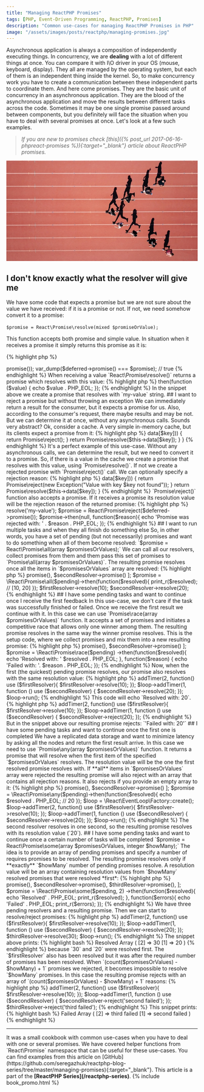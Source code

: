 ```yaml
---
title: "Managing ReactPHP Promises"
tags: [PHP, Event-Driven Programming, ReactPHP, Promises]
description: "Common use-cases for managing ReactPHP Promises in PHP"
image: "/assets/images/posts/reactphp/managing-promises.jpg" 
---
```


Asynchronous application is always a composition of independently executing things. In concurrency, we are **dealing** with a lot of different things at once. You can compare it with I\O driver in your OS (mouse, keyboard, display). They all are managed by the operating system, but each of them is an independent thing inside the kernel. So, to make concurrency work you have to create a communication between these independent parts to coordinate them. And here come promises. They are the basic unit of concurrency in an asynchronous application. They are the blood of the asynchronous application and move the results between different tasks across the code. Sometimes it may be one single promise passed around between components, but you definitely will face the situation when you have to deal with several promises at once. Let's look at a few such examples.

>*If you are new to promises check [this]({% post_url 2017-06-16-phpreact-promises %}){:target="_blank"} article about ReactPHP promises.*

<p class="text-center image">
    <img src="/assets/images/posts/reactphp/managing-promises.jpg" alt="cgn-edit" class="">
</p>

## I don't know exactly what the resolver will give me

We have some code that expects a promise but we are not sure about the value we have received: if it is a promise or not. If not, we need somehow convert it to a promise:

`$promise = React\Promise\resolve(mixed $promiseOrValue);`

This function accepts both promise and simple value. In situation when it receives a promise it simply returns this promise as it is:

{% highlight php %}
<?php

$deferred = new \React\Promise\Deferred();
$promise = React\Promise\resolve($deferred->promise());

var_dump($deferred->promise() === $promise); // true
{% endhighlight %}

When receiving a value `React\Promise\resolve()` returns a promise which resolves with this value:

{% highlight php %}
<?php

$promise = React\Promise\resolve($value = 'my-value');

$promise->then(function ($value) {
    echo $value . PHP_EOL;
});
{% endhighlight %}


In the snippet above we create a promise that resolves with `my-value` string.

## I want to reject a promise but without throwing an exception

We can immediately return a result for the consumer, but it expects a promise for us. Also, according to the consumer's request, there maybe results and may be not. But we can determine it at once, without any asynchronous calls. Sounds very abstract? Ok, consider a cache. A very simple in-memory cache, but its clients expect a promise from it:

{% highlight php %}
<?php

class ArrayCache implements CacheInterface
{
    private $data = array();

    public function get($key)
    {
        if (!isset($this->data[$key])) {
            return Promise\reject();
        }

        return Promise\resolve($this->data[$key]);
    }
}
{% endhighlight %}

It's a perfect example of this use-case. Without any asynchronous calls, we can determine the result, but we need to convert it to a promise. So, if there is a value in the cache we create a promise that resolves with this value, using `Promise\resolve()`. If not we create a rejected promise with `Promise\reject()` call. We can optionally specify a rejection reason: 

{% highlight php %}
<?php

public function get($key)
{
    if (!isset($this->data[$key])) {
        return Promise\reject(new Exception("Value with key $key not found"));
    }

    return Promise\resolve($this->data[$key]);
}
{% endhighlight %}

`Promise\reject()` function also accepts a promise. If it receives a promise its resolution value will be the rejection reason of the returned promise:

{% highlight php %}
<?php

$deferred = new \React\Promise\Deferred();
$deferred->resolve('my-value');

$promise = React\Promise\reject($deferred->promise());
$promise->then(null, function($reason){
    echo 'Promise was rejected with: ' . $reason . PHP_EOL;
});
{% endhighlight %}

## I want to run multiple tasks and when they all finish do something else

So, in other words, you have a set of pending (but not necessarily) promises and want to do something when all of them become resolved:

`$promise = React\Promise\all(array $promisesOrValues);`

We can call all our resolvers, collect promises from them and them pass this set of promises to `Promise\all(array $promisesOrValues)`. The resulting promise resolves once all the items in `$promisesOrValues` array are resolved:

{% highlight php %}
<?php

$firstResolver = new \React\Promise\Deferred();
$secondResolver = new \React\Promise\Deferred();

$pending = [
    $firstResolver->promise(),
    $secondResolver->promise()
];

$promise = \React\Promise\all($pending)->then(function($resolved){
    print_r($resolved); // [10, 20]
});

$firstResolver->resolve(10);
$secondResolver->resolve(20);
{% endhighlight %}

## I have some pending tasks and want to continue once I receive the first feedback
In this use-case, we don't care if the task was successfully finished or failed. Once we receive the first result we continue with it. In this case we can use `Promise\race(array $promisesOrValues)` function. It accepts a set of promises and initiates a competitive race that allows only one winner among them. The resulting promise resolves in the same way the winner promise resolves. This is the setup code, where we collect promises and mix them into a new resulting promise:

{% highlight php %}
<?php

$firstResolver = new \React\Promise\Deferred();
$secondResolver = new \React\Promise\Deferred();

$pending = [
    $firstResolver->promise(),
    $secondResolver->promise()
];

$promise = \React\Promise\race($pending)
    ->then(function($resolved){
        echo 'Resolved with: ' $resolved . PHP_EOL; 
    }, function($reason) {
        echo 'Failed with: '. $reason . PHP_EOL;
    });
{% endhighlight %}

Now, when the first (the quickest) pending promise resolves, our promise also resolves with the same resolution value:

{% highlight php %}
<?php

$loop = \React\EventLoop\Factory::create();

$loop->addTimer(2, function() use ($firstResolver){
    $firstResolver->resolve(10);
});
$loop->addTimer(1, function () use ($secondResolver) {
    $secondResolver->resolve(20);
});

$loop->run();
{% endhighlight %}

This code will echo `Resolved with: 20`. 

{% highlight php %}
<?php
$loop = \React\EventLoop\Factory::create();

$loop->addTimer(2, function() use ($firstResolver){
    $firstResolver->resolve(10);
});
$loop->addTimer(1, function () use ($secondResolver) {
    $secondResolver->reject(20);
});
{% endhighlight %}

But in the snippet above our resulting promise rejects: `'Failed with: 20'`

## I have some pending tasks and want to continue once the first one is completed
We have a replicated data storage and want to minimize latency by asking all the nodes and return the first result arrive. In this case we need to use `Promise\any(array $promisesOrValues)` function. It returns a promise that will resolve when the first item of the specified `$promisesOrValues` resolves. The resolution value will be the one the first resolved promise resolves with. 

If **all** items in `$promisesOrValues` array were rejected the resulting promise will also reject with an array that contains all rejection reasons. It also rejects if you provide an empty array to it:

{% highlight php %}
<?php

$firstResolver = new \React\Promise\Deferred();
$secondResolver = new \React\Promise\Deferred();

$pending = [
    $firstResolver->promise(),
    $secondResolver->promise()
];

$promise = \React\Promise\any($pending)->then(function($resolved){
    echo $resolved . PHP_EOL; // 20
});

$loop = \React\EventLoop\Factory::create();

$loop->addTimer(2, function() use ($firstResolver){
    $firstResolver->resolve(10);
});
$loop->addTimer(1, function () use ($secondResolver) {
    $secondResolver->resolve(20);
});

$loop->run();
{% endhighlight %}

The second resolver resolves in one second, so the resulting promise resolves with its resolution value (`20`). 

## I have some pending tasks and want to continue once a certain number of tasks will be completed

`$promise = React\Promise\some(array $promisesOrValues, integer $howMany);`

The idea is to provide an array of pending promises and specify a number of requires promises to be resolved. The resulting promise resolves only if **exactly** `$howMany` number of pending promises resolve. A resolution value will be an array containing resolution values from `$howMany` resolved promises that were resolved *first*:

{% highlight php %}
<?php

$firstResolver = new \React\Promise\Deferred();
$secondResolver = new \React\Promise\Deferred();
$thirdResolver = new \React\Promise\Deferred();

$pending = [
    $firstResolver->promise(),
    $secondResolver->promise(),
    $thirdResolver->promise(),
];

$promise = \React\Promise\some($pending, 2)
    ->then(function($resolved){
        echo 'Resolved' . PHP_EOL;
        print_r($resolved);
    }, function($errors){
        echo 'Failed' . PHP_EOL;
        print_r($errors);
    });
{% endhighlight %}


We have three pending resolvers and a resulting promise. Then we can start to resolve/reject promises:

{% highlight php %}
<?php

// ...

$loop = \React\EventLoop\Factory::create();

$loop->addTimer(2, function() use ($firstResolver){
    $firstResolver->resolve(10);
});
$loop->addTimer(1, function () use ($secondResolver) {
    $secondResolver->resolve(20);
});

$thirdResolver->resolve(30);

$loop->run();
{% endhighlight %}

The snippet above prints:

{% highlight bash %}
Resolved
Array
(
    [2] => 30
    [1] => 20
)
{% endhighlight %}

because `30` and `20` were resolved first. The `$firstResolver` also has been resolved but it was after the required number of promises has been resolved.

When `(count($promisesOrValues) - $howMany) + 1` promises we rejected, it becomes impossible to resolve `$howMany` promises. In this case the resulting promise rejects with an array of `(count($promisesOrValues) - $howMany) + 1` reasons:

{% highlight php %}
<?php

// ...

$loop = \React\EventLoop\Factory::create();
$loop->addTimer(2, function() use ($firstResolver){
    $firstResolver->resolve(10);
});
$loop->addTimer(1, function () use ($secondResolver) {
    $secondResolver->reject('second failed');
});
$thirdResolver->reject('third failed');
{% endhighlight %}

This snippet prints:

{% highlight bash %}
Failed
Array
(
    [2] => third failed
    [1] => second failed
)
{% endhighlight %}

<hr>
It was a small cookbook with common use-cases when you have to deal with one or several promises. We have covered helper functions from `React\Promise` namespace that can be useful for these use-cases.

You can find examples from this article on [GitHub](https://github.com/seregazhuk/reactphp-blog-series/tree/master/managing-promises){:target="_blank"}.

This article is a part of the <strong>[ReactPHP Series](/reactphp-series)</strong>.

{% include book_promo.html %}
